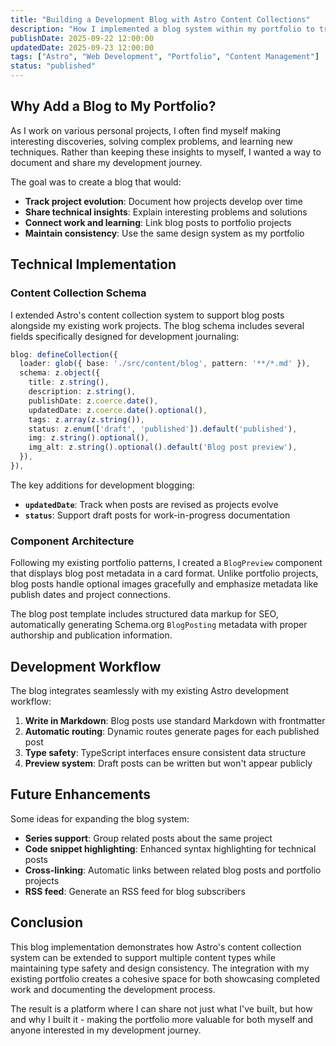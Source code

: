 ```yaml
---
title: "Building a Development Blog with Astro Content Collections"
description: "How I implemented a blog system within my portfolio to track project development progress and share technical insights."
publishDate: 2025-09-22 12:00:00
updatedDate: 2025-09-23 12:00:00
tags: ["Astro", "Web Development", "Portfolio", "Content Management"]
status: "published"
---
```


## Why Add a Blog to My Portfolio?

As I work on various personal projects, I often find myself making interesting discoveries, solving complex problems, and learning new techniques. Rather than keeping these insights to myself, I wanted a way to document and share my development journey.

The goal was to create a blog that would:

- **Track project evolution**: Document how projects develop over time
- **Share technical insights**: Explain interesting problems and solutions
- **Connect work and learning**: Link blog posts to portfolio projects
- **Maintain consistency**: Use the same design system as my portfolio

## Technical Implementation

### Content Collection Schema

I extended Astro's content collection system to support blog posts alongside my existing work projects. The blog schema includes several fields specifically designed for development journaling:

```typescript
blog: defineCollection({
  loader: glob({ base: './src/content/blog', pattern: '**/*.md' }),
  schema: z.object({
    title: z.string(),
    description: z.string(),
    publishDate: z.coerce.date(),
    updatedDate: z.coerce.date().optional(),
    tags: z.array(z.string()),
    status: z.enum(['draft', 'published']).default('published'),
    img: z.string().optional(),
    img_alt: z.string().optional().default('Blog post preview'),
  }),
}),
```

The key additions for development blogging:

- **`updatedDate`**: Track when posts are revised as projects evolve
- **`status`**: Support draft posts for work-in-progress documentation

### Component Architecture

Following my existing portfolio patterns, I created a `BlogPreview` component that displays blog post metadata in a card format. Unlike portfolio projects, blog posts handle optional images gracefully and emphasize metadata like publish dates and project connections.

The blog post template includes structured data markup for SEO, automatically generating Schema.org `BlogPosting` metadata with proper authorship and publication information.

## Development Workflow

The blog integrates seamlessly with my existing Astro development workflow:

1. **Write in Markdown**: Blog posts use standard Markdown with frontmatter
2. **Automatic routing**: Dynamic routes generate pages for each published post
3. **Type safety**: TypeScript interfaces ensure consistent data structure
4. **Preview system**: Draft posts can be written but won't appear publicly

## Future Enhancements

Some ideas for expanding the blog system:

- **Series support**: Group related posts about the same project
- **Code snippet highlighting**: Enhanced syntax highlighting for technical posts
- **Cross-linking**: Automatic links between related blog posts and portfolio projects
- **RSS feed**: Generate an RSS feed for blog subscribers

## Conclusion

This blog implementation demonstrates how Astro's content collection system can be extended to support multiple content types while maintaining type safety and design consistency. The integration with my existing portfolio creates a cohesive space for both showcasing completed work and documenting the development process.

The result is a platform where I can share not just what I've built, but how and why I built it - making the portfolio more valuable for both myself and anyone interested in my development journey.